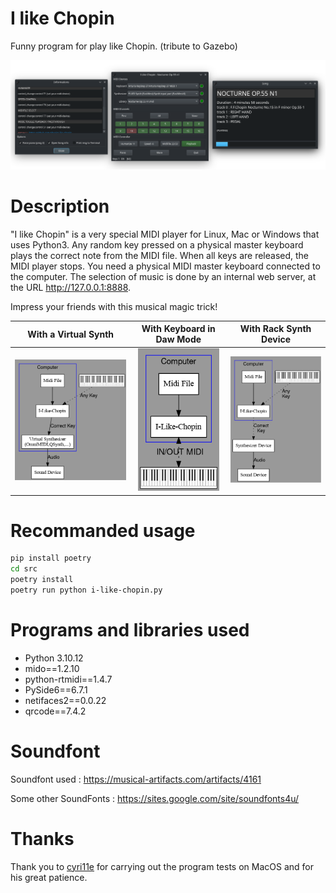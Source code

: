 # I like Chopin
Funny program for play like Chopin.
(tribute to Gazebo)

<p align="center">
    <img src="media/20240717_192901.png"  width="600">
</p>

# Description

"I like Chopin" is a very special MIDI player for Linux, Mac or Windows that uses Python3. Any random key pressed on a physical master keyboard plays the correct note from the MIDI file. When all keys are released, the MIDI player stops. You need a physical MIDI master keyboard connected to the computer. The selection of music is done by an internal web server, at the URL http://127.0.0.1:8888.

Impress your friends with this musical magic trick!

With a Virtual Synth       |With Keyboard in Daw Mode  | With Rack Synth Device
:-------------------------:|:-------------------------:|:-------------------------:
<img src="media/ILC.png"  width="280"> | <img src="media/ILC3.png"  width="130"> | <img src="media/ILC2.png"  width="220">

# Recommanded usage

```bash
pip install poetry
cd src
poetry install
poetry run python i-like-chopin.py
```

# Programs and libraries used

* Python 3.10.12
* mido==1.2.10
* python-rtmidi==1.4.7
* PySide6==6.7.1
* netifaces2==0.0.22
* qrcode==7.4.2

# Soundfont

Soundfont used : https://musical-artifacts.com/artifacts/4161

Some other SoundFonts : https://sites.google.com/site/soundfonts4u/

# Thanks

Thank you to [cyri11e](https://github.com/cyri11e) for carrying out the program tests on MacOS and for his great patience.
